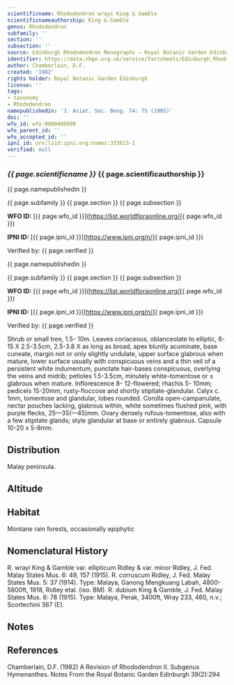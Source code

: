 ```yaml
---
scientificname: Rhododendron wrayi King & Gamble
scientificnameauthorship: King & Gamble
genus: Rhododendron
subfamily: ''
section: ''
subsection: ''
source: Edinburgh Rhododendron Monographs – Royal Botanic Garden Edinburgh
identifier: https://data.rbge.org.uk/service/factsheets/Edinburgh_Rhododendron_Monographs.xhtml
author: Chamberlain, D.F.
created: '1982'
rights holder: Royal Botanic Garden Edinburgh
license: ''
tags:
- taxonomy
- Rhododendron
namepublishedin: 'J. Asiat. Soc. Beng. 74: 75 (1905)'
doi: ''
wfo_id: wfo-0000405698
wfo_parent_id: ''
wfo_accepted_id: ''
ipni_id: urn:lsid:ipni.org:names:333613-1
verified: null
---
```

### _{{ page.scientificname }}_ {{ page.scientificauthorship }}
 {{ page.namepublishedin }}

{{ page.subfamily }} {{ page.section }} {{ page.subsection }}

**WFO ID:** [{{ page.wfo_id }}](https://list.worldfloraonline.org/{{ page.wfo_id }})

**IPNI ID:** [{{ page.ipni_id }}](https://www.ipni.org/n/{{ page.ipni_id }})

Verified by: {{ page.verified }}

 {{ page.namepublishedin }}

{{ page.subfamily }} {{ page.section }} {{ page.subsection }}

**WFO ID:** [{{ page.wfo_id }}](https://list.worldfloraonline.org/{{ page.wfo_id }})

**IPNI ID:** [{{ page.ipni_id }}](https://www.ipni.org/n/{{ page.ipni_id }})

Verified by: {{ page.verified }}



Shrub or small tree, 1.5- 10m. Leaves coriaceous, oblanceolate to elliptic, 6-15 X 2.5-3.5cm, 2.5-3.8 X as long as broad, apex bluntly acuminate, base cuneate, margin not or only slightly undulate, upper surface glabrous when mature, lower surface usually with conspicuous veins and a thin veil of a persistent white indumentum, punctate hair-bases conspicuous, overlying the veins and midrib; petioles 1.5-3.5cm, minutely white-tomentose or ± glabrous when mature. Inflorescence 8- 12-flowered; rhachis 5- 10mm; pedicels 15-20mm, rusty-floccose and shortly stipitate-glandular. Calyx c. 1mm, tomentose and glandular, lobes rounded. Corolla open-campanulate, nectar pouches lacking, glabrous within, white sometimes flushed pink, with purple flecks, 25—35(—45)mm. Ovary densely rufous-tomentose, also with a few stipitate glands; style glandular at base or entirely glabrous. Capsule 10-20 x 5-8mm.

## Distribution
Malay peninsula.

## Altitude


## Habitat
Montane rain forests, occasionally epiphytic

## Nomenclatural History
R. wrayi King & Gamble var. ellipticum Ridley & var. minor Ridley, J. Fed. Malay States Mus. 6: 49, 157 (1915). R. corruscum Ridley, J. Fed. Malay States Mus. 5: 37 (1914). Type: Malaya, Ganong Mengkuang Labah, 4800-5800ft, 1918, Ridley etal. (iso. BM). R. dubium King & Gamble, J. Fed. Malay States Mus. 6: 78 (1915). Type: Malaya, Perak, 3400ft, Wray 233, 460, n.v.; Scortechini 367 (E).
                       
## Notes


## References

Chamberlain, D.F. (1982) A Revision of Rhododendron II. Subgenus Hymenanthes. Notes From the Royal Botanic Garden Edinburgh 39(2):294
